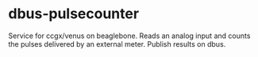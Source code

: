 # dbus-pulsecounter

Service for ccgx/venus on beaglebone. Reads an analog input and counts the
pulses delivered by an external meter. Publish results on dbus.
